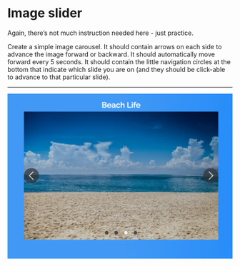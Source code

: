 # Image slider

Again, there’s not much instruction needed here - just practice.

Create a simple image carousel. It should contain arrows on each side to advance the image forward or backward. It should automatically move forward every 5 seconds. It should contain the little navigation circles at the bottom that indicate which slide you are on (and they should be click-able to advance to that particular slide).

---

![Slider Screenshot](./beachlife.png 'Beach stills image slider')

